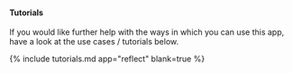 #### Tutorials

If you would like further help with the ways in which you can use this app, have a look at the use cases / tutorials below.

{% include tutorials.md app="reflect" blank=true %}